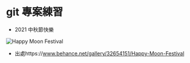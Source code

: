 # git 專案練習

- 2021 中秋節快樂

![Happy Moon Festival](https://mir-s3-cdn-cf.behance.net/project_modules/disp/fec74e32654151.568e2bc66a28a.gif "Optional title")

- 出處https://www.behance.net/gallery/32654151/Happy-Moon-Festival
